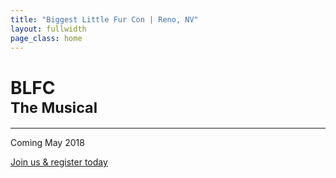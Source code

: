 ```yaml
---
title: "Biggest Little Fur Con | Reno, NV"
layout: fullwidth
page_class: home
---
```


<div id="home-stage" class="big-chunk textcenter">

<h1 class="home-title">BLFC <br><small>The Musical</small></h1>

<hr>

<div class="home-announcement">Coming May 2018</div>

<a class="home-button" href="https://reg.goblfc.org/" target="_blank">Join us &amp; register today</a>

</div>